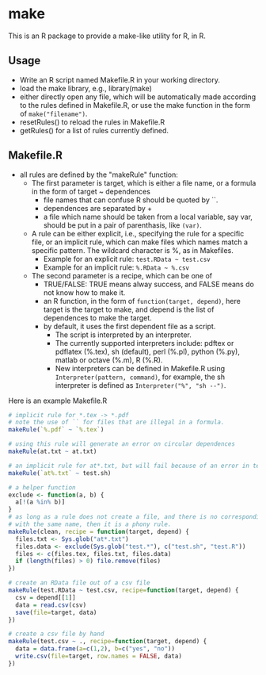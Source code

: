 # make
This is an R package to provide a make-like utility for R, in R.

## Usage
- Write an R script named Makefile.R in your working directory.
- load the make library, e.g., library(make)
- either directly open any file, which will be automatically made according to the rules defined in Makefile.R, or use the make function in the form of `make("filename")`.
- resetRules() to reload the rules in Makefile.R
- getRules() for a list of rules currently defined.

## Makefile.R
- all rules are defined by the "makeRule" function:
  - The first parameter is target, which is either a file name, or a formula in the form of target ~ dependences
    - file names that can confuse R should be quoted by ``.
    - dependences are separated by +
    - a file which name should be taken from a local variable, say var, should be put in a pair of parenthasis, like `(var)`.
  - A rule can be either explicit, i.e., specifying the rule for a specific file, or an implicit rule, which can make files which names match a specific pattern. The wildcard character is %, as in Makefiles.
    - Example for an explicit rule: `test.RData ~ test.csv`
    - Example for an implicit rule: `%.RData ~ %.csv`
  - The second parameter is a recipe, which can be one of
    - TRUE/FALSE: TRUE means alway success, and FALSE means do not know how to make it.
    - an R function, in the form of `function(target, depend)`, here target is the target to make, and depend is the list of dependences to make the target.
    - by default, it uses the first dependent file as a script. 
      - The script is interpreted by an interpreter.
      - The currently supported interpreters include: pdftex or pdflatex (%.tex), sh (default), perl (%.pl), python (%.py), matlab or octave (%.m), R (%.R).
      - New interpreters can be defined in Makefile.R using `Interpreter(pattern, command)`, for example, the sh interpreter is defined as `Interpreter("%", "sh --")`.

Here is an example Makefile.R

```R
# implicit rule for *.tex -> *.pdf
# note the use of `` for files that are illegal in a formula.
makeRule(`%.pdf` ~ `%.tex`)

# using this rule will generate an error on circular dependences
makeRule(at.txt ~ at.txt)

# an implicit rule for at*.txt, but will fail because of an error in test.sh
makeRule(`at%.txt` ~ test.sh)

# a helper function
exclude <- function(a, b) {
  a[!(a %in% b)]
}
# as long as a rule does not create a file, and there is no corresponding file
# with the same name, then it is a phony rule.
makeRule(clean, recipe = function(target, depend) {
  files.txt <- Sys.glob("at*.txt")
  files.data <- exclude(Sys.glob("test.*"), c("test.sh", "test.R"))
  files <- c(files.tex, files.txt, files.data)
  if (length(files) > 0) file.remove(files)
})

# create an RData file out of a csv file
makeRule(test.RData ~ test.csv, recipe=function(target, depend) {
  csv = depend[[1]]
  data = read.csv(csv)
  save(file=target, data)
})

# create a csv file by hand
makeRule(test.csv ~ ., recipe=function(target, depend) {
  data = data.frame(a=c(1,2), b=c("yes", "no"))
  write.csv(file=target, row.names = FALSE, data)
})
```

